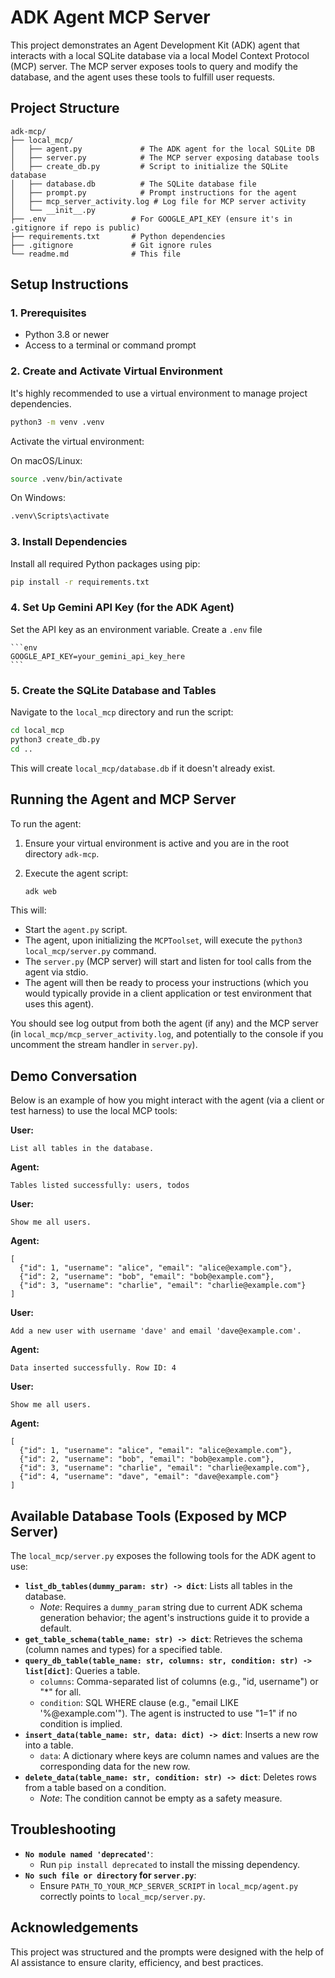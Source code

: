 # ADK Agent MCP Server

This project demonstrates an Agent Development Kit (ADK) agent that interacts with a local SQLite database via a local Model Context Protocol (MCP) server. The MCP server exposes tools to query and modify the database, and the agent uses these tools to fulfill user requests.

## Project Structure

```
adk-mcp/
├── local_mcp/
│   ├── agent.py             # The ADK agent for the local SQLite DB
│   ├── server.py            # The MCP server exposing database tools
│   ├── create_db.py         # Script to initialize the SQLite database
│   ├── database.db          # The SQLite database file
│   ├── prompt.py            # Prompt instructions for the agent
│   ├── mcp_server_activity.log # Log file for MCP server activity
│   └── __init__.py
├── .env                   # For GOOGLE_API_KEY (ensure it's in .gitignore if repo is public)
├── requirements.txt       # Python dependencies
├── .gitignore             # Git ignore rules
└── readme.md              # This file
```

## Setup Instructions

### 1. Prerequisites
- Python 3.8 or newer
- Access to a terminal or command prompt

### 2. Create and Activate Virtual Environment

It's highly recommended to use a virtual environment to manage project dependencies.

```bash
python3 -m venv .venv
```

Activate the virtual environment:

On macOS/Linux:
```bash
source .venv/bin/activate
```

On Windows:
```bash
.venv\Scripts\activate
```

### 3. Install Dependencies

Install all required Python packages using pip:

```bash
pip install -r requirements.txt
```

### 4. Set Up Gemini API Key (for the ADK Agent)


  Set the API key as an environment variable. Create a `.env` file

    ```env
    GOOGLE_API_KEY=your_gemini_api_key_here
    ```

### 5. Create the SQLite Database and Tables

Navigate to the `local_mcp` directory and run the script:
```bash
cd local_mcp
python3 create_db.py
cd ..
```
This will create `local_mcp/database.db` if it doesn't already exist.

## Running the Agent and MCP Server

To run the agent:

1.  Ensure your virtual environment is active and you are in the root directory `adk-mcp`.
2.  Execute the agent script:

    ```bash
    adk web
    ```

This will:
- Start the `agent.py` script.
- The agent, upon initializing the `MCPToolset`, will execute the `python3 local_mcp/server.py` command.
- The `server.py` (MCP server) will start and listen for tool calls from the agent via stdio.
- The agent will then be ready to process your instructions (which you would typically provide in a client application or test environment that uses this agent).

You should see log output from both the agent (if any) and the MCP server (in `local_mcp/mcp_server_activity.log`, and potentially to the console if you uncomment the stream handler in `server.py`).

## Demo Conversation

Below is an example of how you might interact with the agent (via a client or test harness) to use the local MCP tools:

**User:**
```
List all tables in the database.
```
**Agent:**
```
Tables listed successfully: users, todos
```

**User:**
```
Show me all users.
```
**Agent:**
```
[
  {"id": 1, "username": "alice", "email": "alice@example.com"},
  {"id": 2, "username": "bob", "email": "bob@example.com"},
  {"id": 3, "username": "charlie", "email": "charlie@example.com"}
]
```

**User:**
```
Add a new user with username 'dave' and email 'dave@example.com'.
```
**Agent:**
```
Data inserted successfully. Row ID: 4
```

**User:**
```
Show me all users.
```
**Agent:**
```
[
  {"id": 1, "username": "alice", "email": "alice@example.com"},
  {"id": 2, "username": "bob", "email": "bob@example.com"},
  {"id": 3, "username": "charlie", "email": "charlie@example.com"},
  {"id": 4, "username": "dave", "email": "dave@example.com"}
]
```

## Available Database Tools (Exposed by MCP Server)

The `local_mcp/server.py` exposes the following tools for the ADK agent to use:

-   **`list_db_tables(dummy_param: str) -> dict`**: Lists all tables in the database.
    *   *Note*: Requires a `dummy_param` string due to current ADK schema generation behavior; the agent's instructions guide it to provide a default.
-   **`get_table_schema(table_name: str) -> dict`**: Retrieves the schema (column names and types) for a specified table.
-   **`query_db_table(table_name: str, columns: str, condition: str) -> list[dict]`**: Queries a table.
    *   `columns`: Comma-separated list of columns (e.g., "id, username") or "*" for all.
    *   `condition`: SQL WHERE clause (e.g., "email LIKE '%@example.com'"). The agent is instructed to use "1=1" if no condition is implied.
-   **`insert_data(table_name: str, data: dict) -> dict`**: Inserts a new row into a table.
    *   `data`: A dictionary where keys are column names and values are the corresponding data for the new row.
-   **`delete_data(table_name: str, condition: str) -> dict`**: Deletes rows from a table based on a condition.
    *   *Note*: The condition cannot be empty as a safety measure.

## Troubleshooting

-   **`No module named 'deprecated'`**:
    *   Run `pip install deprecated` to install the missing dependency.
-   **`No such file or directory` for `server.py`**:
    *   Ensure `PATH_TO_YOUR_MCP_SERVER_SCRIPT` in `local_mcp/agent.py` correctly points to `local_mcp/server.py`.

## Acknowledgements

This project was structured and the prompts were designed with the help of AI assistance to ensure clarity, efficiency, and best practices.
